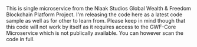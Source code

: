 This is single microservice from the Nlaak Studios Global Wealth & Freedom Blockchain Platform Project. I'm releasing the code here as a latest code sample as well as for other to learn from. Please keep in mind though that this code will not work by itself as it requires access to the GWF-Core Microservice which is not publically available.
You can however scan the code in full.
